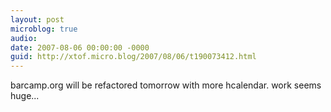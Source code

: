 ```yaml
---
layout: post
microblog: true
audio: 
date: 2007-08-06 00:00:00 -0000
guid: http://xtof.micro.blog/2007/08/06/t190073412.html
---
```

barcamp.org will be refactored tomorrow with more hcalendar. work seems huge...

